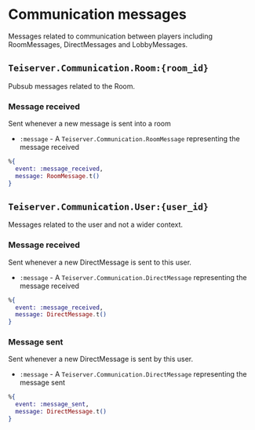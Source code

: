 # Communication messages
Messages related to communication between players including RoomMessages, DirectMessages and LobbyMessages.

## `Teiserver.Communication.Room:{room_id}`
Pubsub messages related to the Room.

### Message received
Sent whenever a new message is sent into a room

- `:message` - A `Teiserver.Communication.RoomMessage` representing the message received

```elixir
%{
  event: :message_received,
  message: RoomMessage.t()
}
```

## `Teiserver.Communication.User:{user_id}`
Messages related to the user and not a wider context.

### Message received
Sent whenever a new DirectMessage is sent to this user.

- `:message` - A `Teiserver.Communication.DirectMessage` representing the message received

```elixir
%{
  event: :message_received,
  message: DirectMessage.t()
}
```

### Message sent
Sent whenever a new DirectMessage is sent by this user.

- `:message` - A `Teiserver.Communication.DirectMessage` representing the message sent

```elixir
%{
  event: :message_sent,
  message: DirectMessage.t()
}
```

